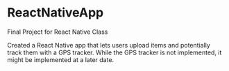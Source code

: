 # ReactNativeApp
Final Project for React Native Class

Created a React Native app that lets users upload items and potentially track them with a GPS tracker. While the GPS tracker is not implemented, it might be implemented at a later date.
